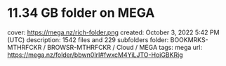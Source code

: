 # 11.34 GB folder on MEGA

cover: https://mega.nz/rich-folder.png
created: October 3, 2022 5:42 PM (UTC)
description: 1542 files and 229 subfolders
folder: BOOKMRKS-MTHRFCKR / BROWSR-MTHRFCKR / Cloud / MEGA
tags: mega
url: https://mega.nz/folder/bbwn0IrI#fwxcM4YiLJTO-HoiGBKRjg